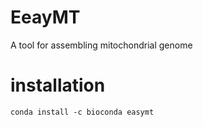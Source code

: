 # EeayMT
A tool for assembling mitochondrial genome
# installation
```
conda install -c bioconda easymt
```
